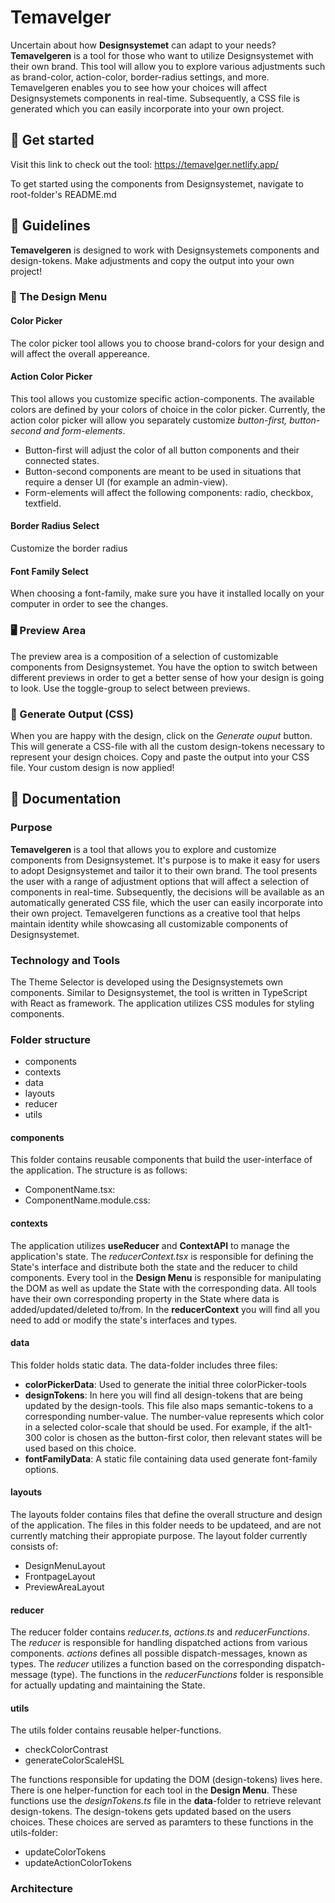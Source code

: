 # Temavelger

Uncertain about how **Designsystemet** can adapt to your needs? **Temavelgeren** is a tool for those who want to utilize Designsystemet with their own brand. This tool will allow you to explore various adjustments such as brand-color, action-color, border-radius settings, and more. Temavelgeren enables you to see how your choices will affect Designsystemets components in real-time. Subsequently, a CSS file is generated which you can easily incorporate into your own project.

## 🚀 Get started
Visit this link to check out the tool: https://temavelger.netlify.app/

To get started using the components from Designsystemet, navigate to root-folder's README.md

## 📖 Guidelines

**Temavelgeren** is designed to work with Designsystemets components and design-tokens. Make adjustments and copy the output into your own project!

### 🎨 The Design Menu

#### Color Picker

The color picker tool allows you to choose brand-colors for your design and will affect the overall appereance.

#### Action Color Picker

This tool allows you customize specific action-components. The available colors are defined by your colors of choice in the color picker. Currently, the action color picker will allow you separately customize _button-first, button-second and form-elements_.

- Button-first will adjust the color of all button components and their connected states.
- Button-second components are meant to be used in situations that require a denser UI (for example an admin-view).
- Form-elements will affect the following components: radio, checkbox, textfield.

#### Border Radius Select

Customize the border radius

#### Font Family Select

When choosing a font-family, make sure you have it installed locally on your computer in order to see the changes.

### 🖥 Preview Area

The preview area is a composition of a selection of customizable components from Designsystemet. You have the option to switch between different previews in order to get a better sense of how your design is going to look. Use the toggle-group to select between previews.

### 💾 Generate Output (CSS)

When you are happy with the design, click on the _Generate ouput_ button. This will generate a CSS-file with all the custom design-tokens necessary to represent your design choices. Copy and paste the output into your CSS file. Your custom design is now applied!

## 🔏 Documentation

### Purpose

**Temavelgeren** is a tool that allows you to explore and customize components from Designsystemet. It's purpose is to make it easy for users to adopt Designsystemet and tailor it to their own brand. The tool presents the user with a range of adjustment options that will affect a selection of components in real-time. Subsequently, the decisions will be available as an automatically generated CSS file, which the user can easily incorporate into their own project. Temavelgeren functions as a creative tool that helps maintain identity while showcasing all customizable components of Designsystemet.

### Technology and Tools

The Theme Selector is developed using the Designsystemets own components. Similar to Designsystemet, the tool is written in TypeScript with React as framework. The application utilizes CSS modules for styling components.

### Folder structure

- components
- contexts
- data
- layouts
- reducer
- utils

#### components

This folder contains reusable components that build the user-interface of the application. The structure is as follows:

- ComponentName.tsx:
- ComponentName.module.css:

#### contexts

The application utilizes **useReducer** and **ContextAPI** to manage the application's state. The _reducerContext.tsx_ is responsible for defining the State's interface and distribute both the state and the reducer to child components. Every tool in the **Design Menu** is responsible for manipulating the DOM as well as update the State with the corresponding data. All tools have their own corresponding property in the State where data is added/updated/deleted to/from. In the **reducerContext** you will find all you need to add or modify the state's interfaces and types.

#### data

This folder holds static data. The data-folder includes three files:

- **colorPickerData**: Used to generate the initial three colorPicker-tools
- **designTokens**: In here you will find all design-tokens that are being updated by the design-tools. This file also maps semantic-tokens to a corresponding number-value. The number-value represents which color in a selected color-scale that should be used. For example, if the alt1-300 color is chosen as the button-first color, then relevant states will be used based on this choice.
- **fontFamilyData**: A static file containing data used generate font-family options.

#### layouts

The layouts folder contains files that define the overall structure and design of the application. The files in this folder needs to be updateed, and are not currently matching their appropiate purpose. The layout folder currently consists of:

- DesignMenuLayout
- FrontpageLayout
- PreviewAreaLayout

#### reducer

The reducer folder contains _reducer.ts_, _actions.ts_ and _reducerFunctions_. The _reducer_ is responsible for handling dispatched actions from various components. _actions_ defines all possible dispatch-messages, known as types. The _reducer_ utilizes a function based on the corresponding dispatch-message (type). The functions in the _reducerFunctions_ folder is responsible for actually updating and maintaining the State.

#### utils

The utils folder contains reusable helper-functions.

- checkColorContrast
- generateColorScaleHSL

The functions responsible for updating the DOM (design-tokens) lives here. There is one helper-function for each tool in the **Design Menu**. These functions use the _designTokens.ts_ file in the **data**-folder to retrieve relevant design-tokens. The design-tokens gets updated based on the users choices. These choices are served as paramters to these functions in the utils-folder:

- updateColorTokens
- updateActionColorTokens

### Architecture
